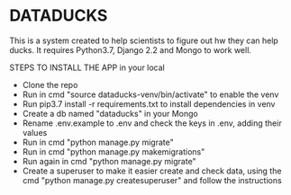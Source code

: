 # DATADUCKS

This is a system created to help scientists to figure out hw they can help ducks. It requires Python3.7, Django 2.2 and Mongo to work well.

STEPS TO INSTALL THE APP in your local

- Clone the repo
- Run in cmd "source dataducks-venv/bin/activate" to enable the venv
- Run pip3.7 install -r requirements.txt to install dependencies in venv
- Create a db named "dataducks" in your Mongo
- Rename .env.example to .env and check the keys in .env, adding their values
- Run in cmd "python manage.py migrate" 
- Run in cmd "python manage.py makemigrations"
- Run again in cmd "python manage.py migrate"
- Create a superuser to make it easier create and check data, using the cmd "python manage.py createsuperuser" and follow the instructions

